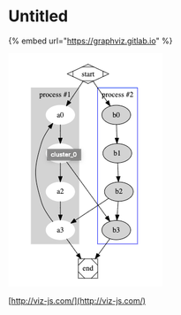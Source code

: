 # Untitled



{% embed url="https://graphviz.gitlab.io" %}

![](../.gitbook/assets/image.png)

[http://viz-js.com/](http://viz-js.com/)

